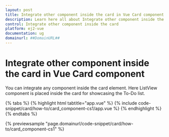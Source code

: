 ```yaml
---
layout: post
title: Integrate other component inside the card in Vue Card component | Syncfusion
description: Learn here all about Integrate other component inside the card in Syncfusion Vue Card component of Syncfusion Essential JS 2 and more.
control: Integrate other component inside the card 
platform: ej2-vue
documentation: ug
domainurl: ##DomainURL##
---
```


# Integrate other component inside the card in Vue Card component

You can integrate any component inside the card element. Here ListView component is placed inside the card for showcasing the To-Do list.

{% tabs %}
{% highlight html tabtitle="app.vue" %}
{% include code-snippet/card/how-to/card_component-cs1/app.vue %}
{% endhighlight %}
{% endtabs %}
        
{% previewsample "page.domainurl/code-snippet/card/how-to/card_component-cs1" %}
